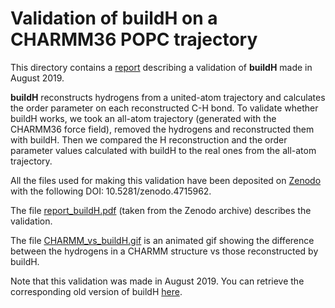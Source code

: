 # Validation of buildH on a CHARMM36 POPC trajectory

This directory contains a [report](report_buildH.pdf) describing a validation of **buildH** made in August 2019.

**buildH** reconstructs hydrogens from a united-atom trajectory and calculates the order parameter on each reconstructed C-H bond. To validate whether buildH works, we took an all-atom trajectory (generated with the CHARMM36 force field), removed the hydrogens and reconstructed them with buildH. Then we compared the H reconstruction and the order parameter values calculated with buildH to the real ones from the all-atom trajectory.

All the files used for making this validation have been deposited on [Zenodo](https://zenodo.org/record/4715962) with the following DOI: 10.5281/zenodo.4715962.

The file [report_buildH.pdf](report_buildH.pdf) (taken from the Zenodo archive) describes the validation.

The file [CHARMM_vs_buildH.gif](CHARMM_vs_buildH.gif) is an animated gif showing the difference between the hydrogens in a CHARMM structure vs those reconstructed by buildH.

Note that this validation was made in August 2019. You can retrieve the corresponding old version of buildH [here](https://github.com/patrickfuchs/buildH/tree/7cf8a331b1758abffd03ebb9737704dee3f12a88).
